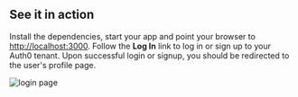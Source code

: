 ## See it in action

Install the dependencies, start your app and point your browser to <a href="http://localhost:3000" target="_blank">http://localhost:3000</a>. Follow the **Log In** link to log in or sign up to your Auth0 tenant. Upon successful login or signup, you should be redirected to the user's profile page.

![login page](/media/articles/web/hosted-login.png)